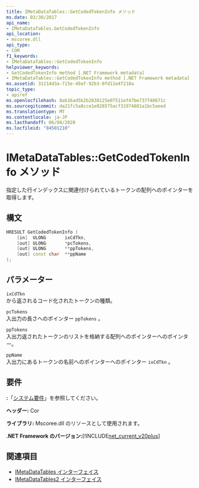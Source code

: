 ```yaml
---
title: IMetaDataTables::GetCodedTokenInfo メソッド
ms.date: 03/30/2017
api_name:
- IMetaDataTables.GetCodedTokenInfo
api_location:
- mscoree.dll
api_type:
- COM
f1_keywords:
- IMetaDataTables::GetCodedTokenInfo
helpviewer_keywords:
- GetCodedTokenInfo method [.NET Framework metadata]
- IMetaDataTables::GetCodedTokenInfo method [.NET Framework metadata]
ms.assetid: 31214d3a-715e-49af-92b3-0fd11e4f218a
topic_type:
- apiref
ms.openlocfilehash: 8ab16ad5b2b2838125e07511ef47be737f40671c
ms.sourcegitcommit: da21fc5a8cce1e028575acf31974681a1bc5aeed
ms.translationtype: MT
ms.contentlocale: ja-JP
ms.lasthandoff: 06/08/2020
ms.locfileid: "84501210"
---
```

# <a name="imetadatatablesgetcodedtokeninfo-method"></a>IMetaDataTables::GetCodedTokenInfo メソッド
指定した行インデックスに関連付けられているトークンの配列へのポインターを取得します。  
  
## <a name="syntax"></a>構文  
  
```cpp  
HRESULT GetCodedTokenInfo (
    [in]  ULONG       ixCdTkn,  
    [out] ULONG       *pcTokens,  
    [out] ULONG       **ppTokens,  
    [out] const char  **ppName  
);  
```  
  
## <a name="parameters"></a>パラメーター  
 `ixCdTkn`  
 から返されるコード化されたトークンの種類。  
  
 `pcTokens`  
 入出力の長さへのポインター `ppTokens` 。  
  
 `ppTokens`  
 入出力返されたトークンのリストを格納する配列へのポインターへのポインター。  
  
 `ppName`  
 入出力にあるトークンの名前へのポインターへのポインター `ixCdTkn` 。  
  
## <a name="requirements"></a>要件  
 **:**「[システム要件](../../get-started/system-requirements.md)」を参照してください。  
  
 **ヘッダー:** Cor  
  
 **ライブラリ:** Mscoree.dll のリソースとして使用されます。  
  
 **.NET Framework のバージョン:**[!INCLUDE[net_current_v20plus](../../../../includes/net-current-v20plus-md.md)]  
  
## <a name="see-also"></a>関連項目

- [IMetaDataTables インターフェイス](imetadatatables-interface.md)
- [IMetaDataTables2 インターフェイス](imetadatatables2-interface.md)
